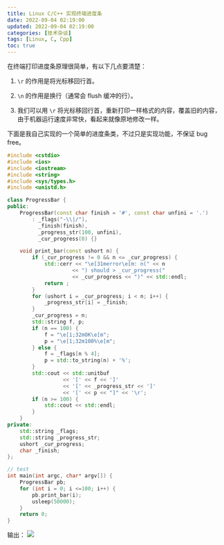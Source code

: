 ```yaml
---
title: Linux C/C++ 实现终端进度条
date: 2022-09-04 02:19:00
updated: 2022-09-04 02:19:00
categories: [技术杂谈]
tags: [Linux, C, Cpp]
toc: true
---
```


在终端打印进度条原理很简单，有以下几点要清楚：

1. `\r` 的作用是将光标移回行首。

2. `\n` 的作用是换行（通常会 flush 缓冲的行）。

3. 我们可以用 `\r` 将光标移回行首，重新打印一样格式的内容，覆盖旧的内容，由于机器运行速度非常快，看起来就像原地修改一样。

下面是我自己实现的一个简单的进度条类，不过只是实现功能，不保证 bug free。

```cpp
#include <cstdio>
#include <ios>
#include <iostream>
#include <string>
#include <sys/types.h>
#include <unistd.h>

class ProgressBar {
public:
    ProgressBar(const char finish = '#', const char unfini = '.')
        : _flags("-\\|/"),
          _finish(finish),
          _progress_str(100, unfini),
          _cur_progress(0) {}

    void print_bar(const ushort n) {
        if (_cur_progress != 0 && n <= _cur_progress) {
            std::cerr << "\e[31merror\e[m: n(" << n 
                     << ") should > _cur_progress(" 
                     << _cur_progress << ")" << std::endl; 
            return ;
        }
        for (ushort i = _cur_progress; i < n; i++) {
            _progress_str[i] = _finish;
        }
        _cur_progress = n;
        std::string f, p;
        if (n == 100) {
            f = "\e[1;32mOK\e[m";
            p = "\e[1;32m100%\e[m";
        } else {
            f = _flags[n % 4];
            p = std::to_string(n) + '%';
        }
        std::cout << std::unitbuf
                  << '[' << f << ']'
                  << '[' << _progress_str << ']'
                  << '[' << p << "]" << '\r';
        if (n >= 100) {
            std::cout << std::endl;
        }
    }
private:
    std::string _flags;
    std::string _progress_str;
    ushort _cur_progress;
    char _finish;
};

// test
int main(int argc, char* argv[]) {
    ProgressBar pb;
    for (int i = 0; i <=100; i++) {
        pb.print_bar(i);
        usleep(50000);
    }
    return 0;
}
```

输出：
![](https://gukaifeng.cn/posts/linux-cc-shi-xian-zhong-duan-jin-du-tiao/linux-cc-shi-xian-zhong-duan-jin-du-tiao_1.gif)
